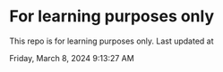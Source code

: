 # For learning purposes only
This repo is for learning purposes only.
Last updated at

Friday, March 8, 2024 9:13:27 AM

